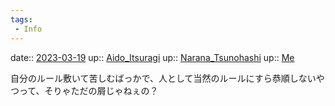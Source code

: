```yaml
---
tags:
 - Info
---
```


date:: [2023-03-19](/Daily_Note/2023-03-19.md)
up:: [Aido_Itsuragi](../Bar/Novel/Nacaria/Aido_Itsuragi.md)
up:: [Narana_Tsunohashi](../Bar/Novel/Nacaria/Narana_Tsunohashi.md)
up:: [Me](../Bar/Novel/Chaos/Me.md)

自分のルール敷いて苦しむばっかで、人として当然のルールにすら恭順しないやつって、そりゃただの屑じゃねぇの？
